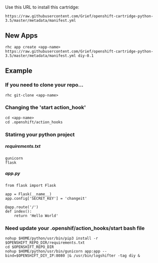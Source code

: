 Use this URL to install this cartridge:

    https://raw.githubusercontent.com/Grief/openshift-cartridge-python-3.5/master/metadata/manifest.yml


## New Apps

```
rhc app create <app-name> https://raw.githubusercontent.com/Grief/openshift-cartridge-python-3.5/master/metadata/manifest.yml diy-0.1
```

## Example
### If you need to clone your repo...
```
rhc git-clone <app-name>
```

### Changing the 'start action_hook'

```
cd <app-name>
cd .openshift/action_hooks
```

### Statirng your python project

##### requirements.txt
```
gunicorn
flask
```

##### app.py
```
from flask import Flask

app = Flask(__name__)
app.config['SECRET_KEY'] = 'changeit'

@app.route('/')
def index():
    return 'Hello World'

```

### Need update your .openshif/action_hooks/start bash file

```
nohup $HOME/python/usr/bin/pip3 install -r $OPENSHIFT_REPO_DIR/requirements.txt
cd $OPENSHIFT_REPO_DIR
nohup $HOME/python/usr/bin/gunicorn app:app --bind=$OPENSHIFT_DIY_IP:8080 |& /usr/bin/logshifter -tag diy &

```





